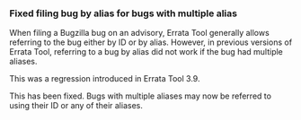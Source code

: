 ### Fixed filing bug by alias for bugs with multiple alias

When filing a Bugzilla bug on an advisory, Errata Tool generally allows
referring to the bug either by ID or by alias.  However, in previous versions of
Errata Tool, referring to a bug by alias did not work if the bug had multiple
aliases.

This was a regression introduced in Errata Tool 3.9.

This has been fixed. Bugs with multiple aliases may now be referred to using
their ID or any of their aliases.
